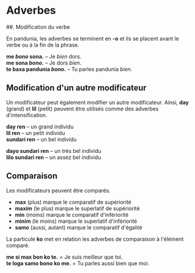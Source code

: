 # Adverbes

##. Modification du verbe

En pandunia, les adverbes se terminent en **-o** et ils se placent avant le verbe ou à la fin de la phrase.

**me _bono_ sona.** 
– Je _bien_ dors.  
**me sona _bono_.** 
– Je dors _bien_.  
**te baxa pandunia _bono_.** 
– Tu parles pandunia _bien_.


## Modification d'un autre modificateur

Un modificateur peut également modifier un autre modificateur.
Ainsi, **day** (grand) et **lil** (petit) peuvent être utilisés comme des adverbes d'intensification.

**day ren** 
– un grand individu  
**lil ren** 
– un petit individu  
**sundari ren** 
– un bel individu

**dayo sundari ren** 
– un très bel individu  
**lilo sundari ren** 
– un assez bel individu


## Comparaison

Les modificateurs peuvent être comparés.

- **max** (plus) marque le comparatif de supériorité
- **maxim** (le plus) marque le superlatif de supériorité
- **min** (moins) marque le comparatif d'infériorité
- **minim** (le moins) marque le superlatif d'infériorité
- **samo** (aussi, autant) marque le comparatif d'égalité

La particule **ko** met en relation les adverbes de comparaison à l'élément comparé.

**me si max bon ko te.**
= Je suis meilleur que toi.  
**te loga samo bono ko me.**
= Tu parles aussi bien que moi.

